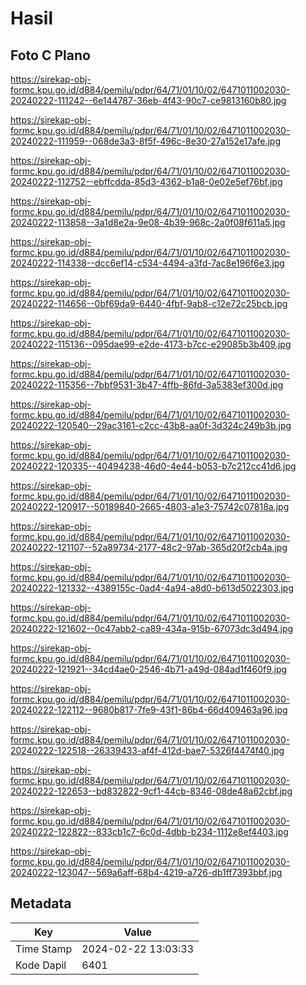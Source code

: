 # Hasil

## Foto C Plano

https://sirekap-obj-formc.kpu.go.id/d884/pemilu/pdpr/64/71/01/10/02/6471011002030-20240222-111242--6e144787-36eb-4f43-90c7-ce9813160b80.jpg

https://sirekap-obj-formc.kpu.go.id/d884/pemilu/pdpr/64/71/01/10/02/6471011002030-20240222-111959--068de3a3-8f5f-496c-8e30-27a152e17afe.jpg

https://sirekap-obj-formc.kpu.go.id/d884/pemilu/pdpr/64/71/01/10/02/6471011002030-20240222-112752--ebffcdda-85d3-4362-b1a8-0e02e5ef76bf.jpg

https://sirekap-obj-formc.kpu.go.id/d884/pemilu/pdpr/64/71/01/10/02/6471011002030-20240222-113858--3a1d8e2a-9e08-4b39-968c-2a0f08f611a5.jpg

https://sirekap-obj-formc.kpu.go.id/d884/pemilu/pdpr/64/71/01/10/02/6471011002030-20240222-114338--dcc6ef14-c534-4494-a3fd-7ac8e196f6e3.jpg

https://sirekap-obj-formc.kpu.go.id/d884/pemilu/pdpr/64/71/01/10/02/6471011002030-20240222-114656--0bf69da9-6440-4fbf-9ab8-c12e72c25bcb.jpg

https://sirekap-obj-formc.kpu.go.id/d884/pemilu/pdpr/64/71/01/10/02/6471011002030-20240222-115136--095dae99-e2de-4173-b7cc-e29085b3b409.jpg

https://sirekap-obj-formc.kpu.go.id/d884/pemilu/pdpr/64/71/01/10/02/6471011002030-20240222-115356--7bbf9531-3b47-4ffb-86fd-3a5383ef300d.jpg

https://sirekap-obj-formc.kpu.go.id/d884/pemilu/pdpr/64/71/01/10/02/6471011002030-20240222-120540--29ac3161-c2cc-43b8-aa0f-3d324c249b3b.jpg

https://sirekap-obj-formc.kpu.go.id/d884/pemilu/pdpr/64/71/01/10/02/6471011002030-20240222-120335--40494238-46d0-4e44-b053-b7c212cc41d6.jpg

https://sirekap-obj-formc.kpu.go.id/d884/pemilu/pdpr/64/71/01/10/02/6471011002030-20240222-120917--50189840-2665-4803-a1e3-75742c07818a.jpg

https://sirekap-obj-formc.kpu.go.id/d884/pemilu/pdpr/64/71/01/10/02/6471011002030-20240222-121107--52a89734-2177-48c2-97ab-365d20f2cb4a.jpg

https://sirekap-obj-formc.kpu.go.id/d884/pemilu/pdpr/64/71/01/10/02/6471011002030-20240222-121332--4389155c-0ad4-4a94-a8d0-b613d5022303.jpg

https://sirekap-obj-formc.kpu.go.id/d884/pemilu/pdpr/64/71/01/10/02/6471011002030-20240222-121602--0c47abb2-ca89-434a-915b-67073dc3d494.jpg

https://sirekap-obj-formc.kpu.go.id/d884/pemilu/pdpr/64/71/01/10/02/6471011002030-20240222-121921--34cd4ae0-2546-4b71-a49d-084ad1f460f9.jpg

https://sirekap-obj-formc.kpu.go.id/d884/pemilu/pdpr/64/71/01/10/02/6471011002030-20240222-122112--9680b817-7fe9-43f1-86b4-66d409463a96.jpg

https://sirekap-obj-formc.kpu.go.id/d884/pemilu/pdpr/64/71/01/10/02/6471011002030-20240222-122518--26339433-af4f-412d-bae7-5326f4474f40.jpg

https://sirekap-obj-formc.kpu.go.id/d884/pemilu/pdpr/64/71/01/10/02/6471011002030-20240222-122653--bd832822-9cf1-44cb-8346-08de48a62cbf.jpg

https://sirekap-obj-formc.kpu.go.id/d884/pemilu/pdpr/64/71/01/10/02/6471011002030-20240222-122822--833cb1c7-6c0d-4dbb-b234-1112e8ef4403.jpg

https://sirekap-obj-formc.kpu.go.id/d884/pemilu/pdpr/64/71/01/10/02/6471011002030-20240222-123047--569a6aff-68b4-4219-a726-db1ff7393bbf.jpg


## Metadata

| Key        | Value               |
| ---------- | ------------------- |
| Time Stamp | 2024-02-22 13:03:33 |
| Kode Dapil | 6401                |



